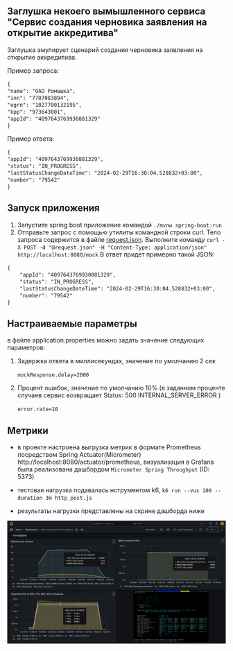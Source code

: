 ## Заглушка некоего вымышленного сервиса "Сервис создания черновика заявления на открытие аккредитива"
Заглушка эмулирует сценарий создания черновика заявления на открытие аккредитива.

Пример запроса:
```
{
"name": "ОАО Ромашка",
"inn": "7707083894",
"ogrn": "1027700132195",
"kpp": "973643001",
"appId": "4097643769930881329"
}
```

Пример ответа:

```
{
"appId": "4097643769930881329",
"status": "IN_PROGRESS",
"lastStatusChangeDateTime": "2024-02-29T16:30:04.528832+03:00",
"number": "79542"
}
```

## Запуск приложения
1. Запустите spring boot приложение командой `./mvnw spring-boot:run`
2. Отправьте запрос с помощью утилиты командной строки curl. Тело запроса содержится в файле [request.json](./request.json).
   Выполните команду `curl -X POST -d "@request.json" -H "Content-Type: application/json" http://localhost:8080/mock`
   В ответ придет примерно такой JSON:
```
{
    "appId": "4097643769930881329",
    "status": "IN_PROGRESS",
    "lastStatusChangeDateTime": "2024-02-29T16:30:04.528832+03:00",
    "number": "79542"
}
```

## Настраиваемые параметры
в файле application.properties можно задать значение следующих параметров:

1. Задержка ответа в миллисекундах, значение по умолчанию 2 сек

   `mockResponse.delay=2000`

2. Процент ошибок, значение по умолчанию 10% (в заданном проценте случаев сервис возвращает Status: 500 INTERNAL_SERVER_ERROR
   )

   `error.rate=10`

## Метрики

* в проекте настроена выгрузка метрик в формате Prometheus посредством Spring Actuator(Micrometer) http://localhost:8080/actuator/prometheus, 
визуализация в Grafana была реализована дашбордом `Micrometer Spring Throughput` (ID: 5373)

* тестовая нагрузка подавалась нструментом k6, `k6 run --vus 100 --duration 3m http_post.js`

* результаты нагрузки представлены на скрине дашборда ниже

![Metrics](./metrics.png?raw=true "Grafana dashboard")
